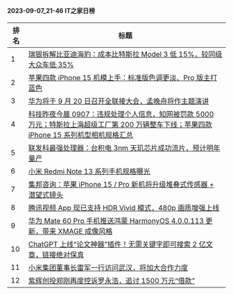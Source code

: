 #### 2023-09-07_21-46  IT之家日榜

| 排名 | 标题|
| --- | ---|
| 1 | [瑞银拆解比亚迪海豹：成本比特斯拉 Model 3 低 15%，较同级大众车低 35%](https://www.ithome.com/0/717/414.htm) |
| 2 | [苹果四款 iPhone 15 机模上手：标准版色调更淡、Pro 版主打蓝色](https://www.ithome.com/0/717/483.htm) |
| 3 | [华为将于 9 月 20 日召开全联接大会，孟晚舟将作主题演讲](https://www.ithome.com/0/717/410.htm) |
| 4 | [科技昨夜今晨 0907：违规处理个人信息，知网被罚款 5000 万元；特斯拉上海超级工厂第 200 万辆整车下线；苹果四款 iPhone 15 系列机型相机规格汇总](https://www.ithome.com/0/717/437.htm) |
| 5 | [联发科最强处理器：台积电 3nm 天玑芯片成功流片，预计明年量产](https://www.ithome.com/0/717/439.htm) |
| 6 | [小米 Redmi Note 13 系列手机规格曝光](https://www.ithome.com/0/717/491.htm) |
| 7 | [集邦咨询：苹果 iPhone 15 / Pro 新机将升级堆叠式传感器 + 潜望式镜头](https://www.ithome.com/0/717/407.htm) |
| 8 | [腾讯视频 App 现已支持 HDR Vivid 模式，480p 画质增强上线](https://www.ithome.com/0/717/423.htm) |
| 9 | [华为 Mate 60 Pro 手机推送鸿蒙 HarmonyOS 4.0.0.113 更新，带来 XMAGE 成像风格](https://www.ithome.com/0/717/619.htm) |
| 10 | [ChatGPT 上线“论文神器”插件！无需关键字即可搜索 2 亿文章，链接绝对保真](https://www.ithome.com/0/717/427.htm) |
| 11 | [小米集团董事长雷军一行访问武汉，将加大合作力度](https://www.ithome.com/0/717/447.htm) |
| 12 | [紫辉创投郑刚再度控诉罗永浩，追讨 1500 万元“借款”](https://www.ithome.com/0/717/419.htm) |
